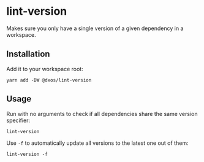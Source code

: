 # lint-version

Makes sure you only have a single version of a given dependency in a workspace.

## Installation 

Add it to your workspace root:

```
yarn add -DW @dxos/lint-version
```

## Usage

Run with no arguments to check if all dependencies share the same version specifier:

```
lint-version
```

Use `-f` to automatically update all versions to the latest one out of them:

```
lint-version -f
```
